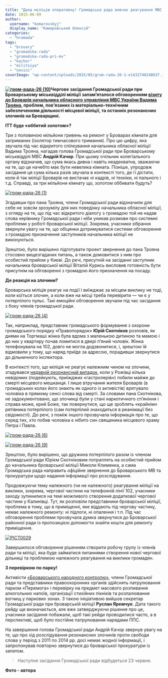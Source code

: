 ```yaml
---
title: "Даєш міліцію оперативну! Громадська рада вивчає реагування МВС на виклики жителів Броварщини"
date: 2015-06-09
author: 
  username: "komarovskyj"
  display_name: "Комаровський Олексій"
categories: 
  - "hromada"
tags: 
  - "brovary"
  - "gromadska-rada"
  - "gromadska-rada-pri-mv"
  - "kachor"
  - "militsiya"
  - "novini"
coverImage: "wp-content/uploads/2015/05/grom-rada-26-1-e1432740240837.jpg"
---
```


**[![гром-рада-26 (10)](https://mpz.brovary.org/wp-content/uploads/2015/05/grom-rada-26-10.jpg)](https://mpz.brovary.org/wp-content/uploads/2015/05/grom-rada-26-10.jpg)Чергове засідання Громадської ради при Броварському міськвідділі міліції запам’яталося обговоренням [візиту до Броварів начальника обласного управління МВС України Вадима Трояна](https://mpz.brovary.org/yak-nachalnik-oblasnoyi-militsiyi-troyan-shukav-dialogu-z-gromadoyu-brovarshhini/), проблем, пов’язаних із матеріально-технічним забезпеченням діяльності місцевої міліції, та останніх резонансних злочинів на Броварщині.**

**ІТТ буде «оббитий золотом»?**

Три з половиною мільйони гривень на ремонт у Броварах кімнати для затриманих (ізолятор тимчасового тримання). Про цю цифру, яка звучала під час відкритого спілкування начальника обласної міліції Вадима Трояна, нагадав голова Громадської ради при Броварському міськвідділі МВС **Андрій Качор**. При цьому очільник колегіального органу відзначив, що сума якась дивна і навіть неадекватна, зважаючи на те, що це начебто має бути невелика кімната. Пізніше, упродовж засідання ця сума кілька разів звучала в контексті того, де її дістати, коли й так міліції Броварів не вистачає ні кадрів, ні техніки, ні пального і т.д. Справді, за три мільйони кімнату що, золотом оббивати будуть?

[![гром-рада-26 (1)](https://mpz.brovary.org/wp-content/uploads/2015/05/grom-rada-26-1-e1432740240837.jpg)](https://mpz.brovary.org/wp-content/uploads/2015/05/grom-rada-26-1.jpg)

Згадавши про пана Трояна, члени Громадської ради відзначили для себе не зовсім зрозумілу для них поведінку начальника обласної міліції, з огляду на те, що під час відкритого діалогу з громадою той не надав слова керівнику Громадської ради і ніби уникав розмови про системні проблеми у роботі броварської міліції. Зокрема, учасники зібрання звернули увагу на те, що обіцянки дотримуватися системи обговорення з громадою призначення заступників начальника міліції не виконуються.

Зрештою, було вирішено підготувати проект звернення до пана Трояна стосовно вищезгаданих питань, а також домовитися з ним про особистий прийом у Києві. До речі, присутній на засіданні заступник начальника броварської міліції Віталій Курись висловив готовність бути присутнім на обговоренні з громадою його призначення на посаду.

**Де реакція на злочини?**

Броварська міліція реагує на події і виїжджає за місцем виклику не тоді, коли коїться злочин, а коли вже на місці треба перевірити — чи є у потерпілого пульс. Такі емоційні обговорення звучали під час засідання з боку членів громадської ради.

[![гром-рада-26 (4)](https://mpz.brovary.org/wp-content/uploads/2015/05/grom-rada-26-4-e1432746439790.jpg)](https://mpz.brovary.org/wp-content/uploads/2015/05/grom-rada-26-4.jpg)

Так, наприклад, представник громадського формування з охорони громадського порядку «Правопорядок» **Юрій Скотніков** розповів, як днями на Торгмаші жінка була вдома з маленькою дитиною та мамою і до них у квартиру почав ломитися в двері п’яний чоловік. Жінка телефонувала на 102, довго не могла додзвонитися, і, зрештою їй відмовили у тому, що наряд приїде за адресою, порадивши звернутися до дільничного інспектора.

В контексті того, що міліція не реагує належним чином на злочини, згадувався [недавній резонансний випадок](https://mpz.brovary.org/zagostrennya-situatsiyi-navkolo-rozhivskogo-rozsliduvannya-zhurnalistam-i-geroyam-telesyuzhetu-pogrozhuyut-vbivstvom-video/), коли у Рожівці кілька невідомих (подейкують, приїжджих «гастролерів») побили майже до смерті місцевого мешканця. І лише втручання жителя Броварів (в громадських колах його знають як одного із активістів) врятувало чоловіка в прямому сенсі слова від смерті. За словами пана Скотнікова, не задокументовано, що злочинці були у стані наркотичного сп’яніння і справа може, крий Боже, так повернутися, що ще зроблять «крайнім» рятівника потерпілого (сам потерпілий знаходиться в реанімації без свідомості). До речі, з поміж іншого прозвучала інформація про те, що серед тих, хто побив чоловіка є нібито син священика місцевого храму Петра і Павла.

[![гром-рада-26 (6)](https://mpz.brovary.org/wp-content/uploads/2015/05/grom-rada-26-6-e1432746469615.jpg)](https://mpz.brovary.org/wp-content/uploads/2015/05/grom-rada-26-6.jpg)

[![гром-рада-26 (9)](https://mpz.brovary.org/wp-content/uploads/2015/05/grom-rada-26-9-e1432740412564.jpg)](https://mpz.brovary.org/wp-content/uploads/2015/05/grom-rada-26-9.jpg)

Зрештою, було вирішено, що дружина потерпілого разом із членом Громадської ради Юрієм Скотніковим потраплять на особистий прийом до начальника броварської міліції Миколи Клименка, а сама Громадська рада направить офіційне звернення до Броварського МВ та прокуратури щодо надання інформації про розслідування.

Продовжуючи тему належного (чи не належного) реагування міліції на виклики, зокрема, чергової частини на телефонній лінії 102, учасники заходу зупинилися на темі можливого створення додаткової чергової частини у Калинівці. Тут, як розповіли представники броварської міліції, проблема в тому, що в приміщенні, яке віддають під чергову частину, немає належного ремонту: ні підлоги, ні опалення і т.п. Під час обговорення проблеми прозвучала думка звернутися до Броварської районної ради із пропозицією допомогти знайти кошти для ремонту приміщення.

[![PICT0029](https://mpz.brovary.org/wp-content/uploads/2015/05/PICT00291-e1432741032727.jpg)](https://mpz.brovary.org/wp-content/uploads/2015/05/PICT00291.jpg)

Завершилося обговорення рішенням створити робочу групу із членів ради та міліції, яка буде займатися питаннями створення нової чергової дільниці та проблемою належного реагування на виклики громадян.

**З перевіркою по парку!**

Активісти [«Броварського народного контролю»](http://nk.mybrovary.com/), члени Громадської ради та представники правоохоронних органів здійснять патрулювання парком «Перемога» і перевірку на предмет масового розпивання алкогольних напоїв, організації стихійних пікніків та розпалювання вогнищ у паркових зонах. З такою ініціативою вийшов секретар Громадської ради при броварській міліції **Руслан Яремчук**. Дата такого рейду ще визначається, але вже затверджуючи рішення про це, учасники засідання побажали, щоб такі рейди проводилися часто, а в перспективі, щоб було постійне патрулювання нарядами ППС.

На завершення голова Громадської ради Андрій Качор звернув увагу на те, що про хід розслідування резонансних злочинів проти свободи слова у період з 2011 по 2014 рр. досі немає жодної інформації, і запропонував повторно звернутися до броварської прокуратури із запитом.

> Наступне засідання Громадської ради відбудеться 23 червня.

**Фото - автора**
